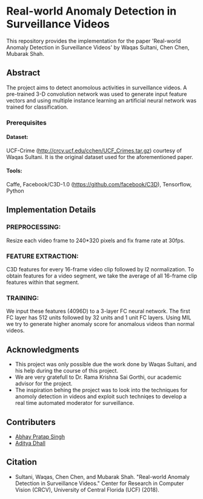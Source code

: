 #   Real-world Anomaly Detection in Surveillance Videos

This repository provides the implementation for the paper 'Real-world Anomaly Detection in Surveillance Videos' by Waqas Sultani, Chen Chen, Mubarak Shah.

## Abstract

The project aims to detect anomolous activities in surveillance videos. A pre-trained 3-D convolution network was used to generate input feature vectors and using multiple instance learning an artificial neural network was trained for classification. 

### Prerequisites
#### Dataset: 
UCF-Crime (http://crcv.ucf.edu/cchen/UCF_Crimes.tar.gz) courtesy of
Waqas Sultani. It is the original dataset used for the aforementioned paper.
#### Tools:
Caffe,
Facebook/C3D-1.0 (https://github.com/facebook/C3D),
Tensorflow,
Python

## Implementation Details
### PREPROCESSING:
Resize each video frame to 240*320 pixels and fix
frame rate at 30fps.
### FEATURE EXTRACTION:
C3D features for every 16-frame video clip
followed by l2 normalization. To obtain features
for a video segment, we take the average of all
16-frame clip features within that segment.
### TRAINING:
We input these features (4096D) to a 3-layer FC
neural network. The first FC layer has 512 units
followed by 32 units and 1 unit FC layers.
Using MIL we try to generate higher anomaly
score for anomalous videos than normal videos.

## Acknowledgments

* This project was only possible due the work done by Waqas Sultani, and his help during the course of this project.
* We are very gratefull to Dr. Rama Krishna Sai Gorthi, our academic advisor for the project.
* The inspiration behing the project was to look into the techniques for anomoly detection in videos and exploit such       techniqes to develop a real time automated moderator for surveillance.

## Contributers
* [Abhay Pratap Singh](https://github.com/abhay97ps)
* [Aditya Dhall](https://github.com/adi-dhal)

## Citation
* Sultani, Waqas, Chen Chen, and Mubarak Shah. "Real-world Anomaly Detection in Surveillance Videos." Center for Research in Computer Vision (CRCV), University of Central Florida (UCF) (2018).
